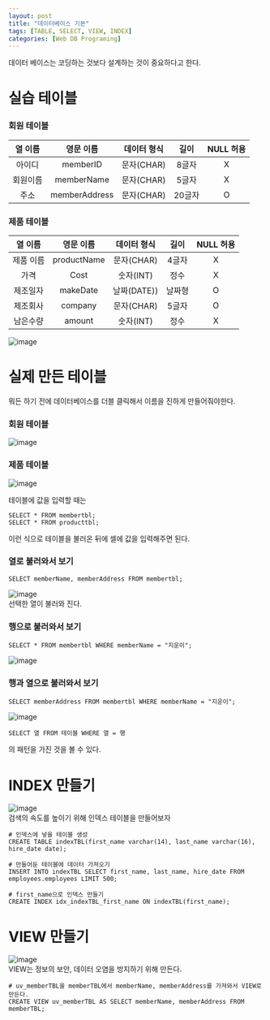 ```yaml
---
layout: post
title: "데이터베이스 기본"
tags: [TABLE, SELECT, VIEW, INDEX]
categories: [Web DB Programing]
---
```


데이터 베이스는 코딩하는 것보다 설계하는 것이 중요하다고 한다.   

# 실습 테이블

### 회원 테이블

|열 이름|영문 이름|데이터 형식|길이|NULL 허용|
|:----:|:----:|:----:|:----:|:----:|
|아이디|memberID|문자(CHAR)|8글자|X|
|회원이름|memberName|문자(CHAR)|5글자|X|
|주소|memberAddress|문자(CHAR)|20글자|O|

### 제품 테이블

|열 이름|영문 이름|데이터 형식|길이|NULL 허용|
|:----:|:----:|:----:|:----:|:----:|
|제품 이름|productName|문자(CHAR)|4글자|X|
|가격|Cost|숫자(INT)|정수|X|
|제조일자|makeDate|날짜(DATE))|날짜형|O|
|제조회사|company|문자(CHAR)|5글자|O|
|남은수량|amount|숫자(INT)|정수|X|

![image](https://user-images.githubusercontent.com/50114210/65144392-40bfdd00-da52-11e9-870d-123ad696a8f7.png)       

# 실제 만든 테이블
뭐든 하기 전에 데이터베이스를 더블 클릭해서 이름을 진하게 만들어줘야한다.    

### 회원 테이블
![image](https://user-images.githubusercontent.com/50114210/65144578-9eecc000-da52-11e9-9c84-880e7259a041.png)
### 제품 테이블
![image](https://user-images.githubusercontent.com/50114210/65144640-b88e0780-da52-11e9-8566-71d17cb79dba.png)

테이블에 값을 입력할 때는
```
SELECT * FROM membertbl;
SELECT * FROM producttbl;
```
이런 식으로 테이블을 불러온 뒤에 셀에 값을 입력해주면 된다.    

### 열로 불러와서 보기

```
SELECT memberName, memberAddress FROM membertbl;
```
![image](https://user-images.githubusercontent.com/50114210/65144789-01de5700-da53-11e9-9a18-d14e8c348275.png)       
선택한 열이 불러와 진다.

### 행으로 불러와서 보기

```
SELECT * FROM membertbl WHERE memberName = "지운이";
```
![image](https://user-images.githubusercontent.com/50114210/65144845-263a3380-da53-11e9-9d5f-e6aa6fb576ef.png)   

### 행과 열으로 불러와서 보기
```
SELECT memberAddress FROM membertbl WHERE memberName = "지운이";
```
![image](https://user-images.githubusercontent.com/50114210/65144890-3eaa4e00-da53-11e9-8953-967d5fbfbfae.png)

```
SELECT 열 FROM 테이블 WHERE 열 = 행
```
의 패턴을 가진 것을 볼 수 있다.

# INDEX 만들기
![image](https://user-images.githubusercontent.com/50114210/65145375-68b04000-da54-11e9-8940-28eeb83d1bb0.png)      
검색의 속도를 높이기 위해 인덱스 테이블을 만들어보자
```
# 인덱스에 넣을 테이블 생성
CREATE TABLE indexTBL(first_name varchar(14), last_name varchar(16), hire_date date);

# 만들어둔 테이블에 데이터 가져오기
INSERT INTO indexTBL SELECT first_name, last_name, hire_date FROM employees.employees LIMIT 500;

# first_name으로 인덱스 만들기
CREATE INDEX idx_indexTBL_first_name ON indexTBL(first_name);
```

# VIEW 만들기
![image](https://user-images.githubusercontent.com/50114210/65145354-57ffca00-da54-11e9-9c6b-1702f88d6ed3.png)      
VIEW는 정보의 보안, 데이터 오염을 방지하기 위해 만든다.
```
# uv_memberTBL을 memberTBL에서 memberName, memberAddress를 가져와서 VIEW로 만든다.
CREATE VIEW uv_memberTBL AS SELECT memberName, memberAddress FROM memberTBL;
```





